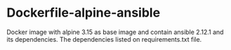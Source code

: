 # Dockerfile-alpine-ansible
Docker image with alpine 3.15 as base image and contain ansible 2.12.1 and its dependencies. The dependencies listed on requirements.txt file.
